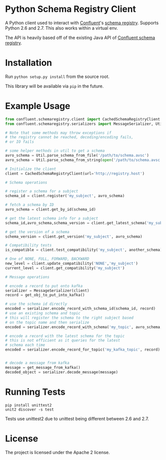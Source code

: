 # Python Schema Registry Client

A Python client used to interact with [Confluent](http://confluent.io/)'s
[schema registry](https://github.com/confluentinc/schema-registry).  Supports Python 2.6 and 2.7.  This also works within a virtual env.

The API is heavily based off of the existing Java API of [Confluent schema registry](https://github.com/confluentinc/schema-registry).

# Installation

Run `python setup.py install` from the source root.

This library will be available via `pip` in the future.

# Example Usage


```python
from confluent.schemaregistry.client import CachedSchemaRegistryClient
from confluent.schemaregistry.serializers import MessageSerializer, Util

# Note that some methods may throw exceptions if
# the registry cannot be reached, decoding/encoding fails,
# or IO fails

# some helper methods in util to get a schema
avro_schema = Util.parse_schema_from_file('/path/to/schema.avsc')
avro_schema = Util.parse_schema_from_string(open('/path/to/schema.avsc').read())

# Initialize the client
client = CachedSchemaRegistryClient(url='http://registry.host')

# Schema operations

# register a schema for a subject
schema_id = client.register('my_subject', avro_schema)

# fetch a schema by ID
avro_schema = client.get_by_id(schema_id)

# get the latest schema info for a subject
schema_id,avro_schema,schema_version = client.get_latest_schema('my_subject')

# get the version of a schema
schema_version = client.get_version('my_subject', avro_schema)

# Compatibility tests
is_compatible = client.test_compatibility('my_subject', another_schema)

# One of NONE, FULL, FORWARD, BACKWARD
new_level = client.update_compatibility('NONE','my_subject')
current_level = client.get_compatibility('my_subject')

# Message operations

# encode a record to put onto kafka
serializer = MessageSerializer(client)
record = get_obj_to_put_into_kafka()

# use the schema id directly
encoded = serializer.encode_record_with_schema_id(schema_id, record)
# use an existing schema and topic
# this will register the schema to the right subject based
# on the topic name and then serialize
encoded = serializer.encode_record_with_schema('my_topic', avro_schema, record)

# encode a record with the latest schema for the topic
# this is not efficient as it queries for the latest
# schema each time
encoded = serializer.encode_record_for_topic('my_kafka_topic', record)


# decode a message from kafka
message = get_message_from_kafka()
decoded_object = serializer.decode_message(message)


```

# Running Tests

```
pip install unittest2
unit2 discover -s test
```

Tests use unittest2 due to unittest being different between 2.6 and 2.7.

# License

The project is licensed under the Apache 2 license.
